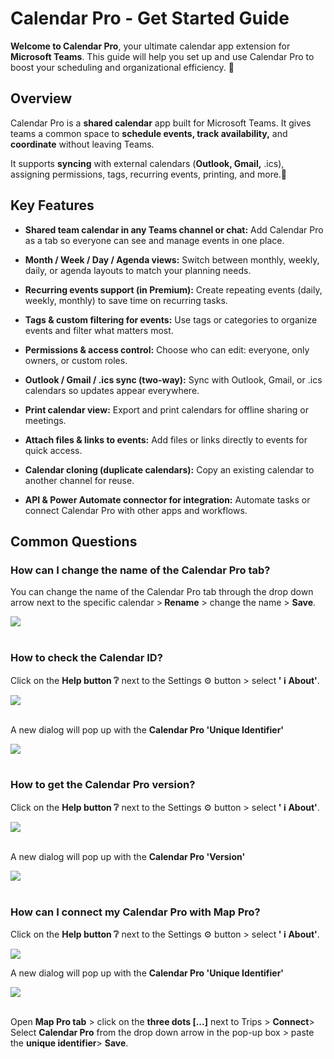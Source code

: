 # Calendar Pro - Get Started Guide

<b>Welcome to Calendar Pro</b>, your ultimate calendar app extension for <b>Microsoft Teams</b>. This guide will help you set up and use Calendar Pro to boost your scheduling and organizational efficiency. 📅

## Overview
Calendar Pro is a <b>shared calendar</b> app built for Microsoft Teams. It gives teams a common space to <b>schedule events, track availability,</b> and <b>coordinate</b> without leaving Teams.   

It supports <b>syncing</b> with external calendars (<b>Outlook, Gmail,</b> .ics), assigning permissions, tags, recurring events, printing, and more.🔄   

## Key Features
- **Shared team calendar in any Teams channel or chat:** Add Calendar Pro as a tab so everyone can see and manage events in one place.

- **Month / Week / Day / Agenda views:** Switch between monthly, weekly, daily, or agenda layouts to match your planning needs.

- **Recurring events support (in Premium):** Create repeating events (daily, weekly, monthly) to save time on recurring tasks.

- **Tags & custom filtering for events:** Use tags or categories to organize events and filter what matters most.

- **Permissions & access control:** Choose who can edit: everyone, only owners, or custom roles.

- **Outlook / Gmail / .ics sync (two-way):** Sync with Outlook, Gmail, or .ics calendars so updates appear everywhere.

- **Print calendar view:** Export and print calendars for offline sharing or meetings.

- **Attach files & links to events:** Add files or links directly to events for quick access.

- **Calendar cloning (duplicate calendars):** Copy an existing calendar to another channel for reuse.

- **API & Power Automate connector for integration:** Automate tasks or connect Calendar Pro with other apps and workflows.

## Common Questions
### How can I change the name of the Calendar Pro tab?

<p class="no-margin">You can change the name of the Calendar Pro tab through the drop down arrow next to the specific calendar &gt;<b> Rename</b> &gt; change the name &gt; <b>Save</b>.</p>
<p class="no-margin"></p>
<div class="intercom-container"><img src="/assets/img/teams-pro/calendar-pro/calendar-pro-1.jpeg"></div>
<br>

### How to check the Calendar ID?

<p class="no-margin">Click on the <b>Help button ❔</b> next to the Settings ⚙️ button &gt; select<b> ' ℹ️ About'</b>.</p>
<div class="intercom-container"><img src="/assets/img/teams-pro/calendar-pro/calendar-pro-2.png"></div>
<br>
<p class="no-margin"></p>
<p class="no-margin">A new dialog will pop up with the <b>Calendar Pro 'Unique Identifier'</b></p>
<p class="no-margin"></p>
<div class="intercom-container"><img src="/assets/img/teams-pro/calendar-pro/calendar-pro-4.png"></div>
<br>

### How to get the Calendar Pro version?

<p class="no-margin">Click on the <b>Help button ❔</b> next to the Settings ⚙️ button &gt; select<b> ' ℹ️ About'</b>.</p>
<p class="no-margin"></p>
<div class="intercom-container"><img src="/assets/img/teams-pro/calendar-pro/calendar-pro-2.png"></div>
<br>
<p class="no-margin"></p>
<p class="no-margin">A new dialog will pop up with the <b>Calendar Pro 'Version'</b></p>
<p class="no-margin"></p>
<div class="intercom-container"><img src="/assets/img/teams-pro/calendar-pro/calendar-pro-3.png"></div>
<br>

### How can I connect my Calendar Pro with Map Pro?

<p class="no-margin">Click on the <b>Help button ❔</b> next to the Settings ⚙️ button &gt; select<b> ' ℹ️ About'</b>.</p>
<div class="intercom-container"><img src="/assets/img/teams-pro/calendar-pro/calendar-pro-2.png"></div>
<p class="no-margin"></p>
<p class="no-margin">A new dialog will pop up with the <b>Calendar Pro 'Unique Identifier'</b><br></p>
<div class="intercom-container"><img src="/assets/img/teams-pro/calendar-pro/calendar-pro-4.png"></div>
<br>
<p class="no-margin">Open <b>Map Pro tab</b> &gt; click on the <b>three dots [...]</b> next to Trips &gt; <b>Connect</b>&gt; Select <b>Calendar Pro</b> from the drop down arrow in the pop-up box &gt; paste the <b>unique identifier</b>&gt; <b>Save</b>.<br><br></p>


<Intercom />
<Hubspot />
<Clarity />
<GoogleAnalytics />

